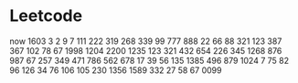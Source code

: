 # Leetcode
now
1603
3
2
9
7
111
222
319
268
339
99
777
888
22
66
88
321
123
387
367
102
78
67
1998
1204
2200
1235
123
321
432
654
226
345
1268
876
987
67
257
349
471
786
562
678
17
39
56
135
1385
496
879
1024
7
75
82
96
126
34
76
106
105
230
1356
1589
332
27
58
67
0099
